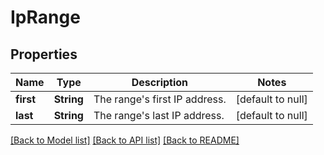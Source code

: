 # IpRange
## Properties

| Name | Type | Description | Notes |
|------------ | ------------- | ------------- | -------------|
| **first** | **String** | The range&#39;s first IP address. | [default to null] |
| **last** | **String** | The range&#39;s last IP address. | [default to null] |

[[Back to Model list]](../README.md#documentation-for-models) [[Back to API list]](../README.md#documentation-for-api-endpoints) [[Back to README]](../README.md)

